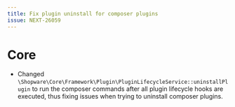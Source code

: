 ```yaml
---
title: Fix plugin uninstall for composer plugins
issue: NEXT-26059
---
```

# Core
* Changed `\Shopware\Core\Framework\Plugin\PluginLifecycleService::uninstallPlugin` to run the composer commands after all plugin lifecycle hooks are executed, thus fixing issues when trying to uninstall composer plugins.
